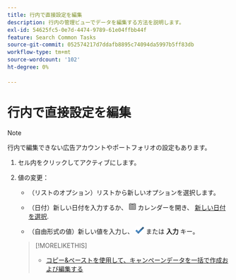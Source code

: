 ```yaml
---
title: 行内で直接設定を編集
description: 行内の管理ビューでデータを編集する方法を説明します。
exl-id: 54625fc5-0e7d-4474-9789-61e04ffbb44f
feature: Search Common Tasks
source-git-commit: 052574217d7ddafb8895c74094da5997b5ff83db
workflow-type: tm+mt
source-wordcount: '102'
ht-degree: 0%

---
```


# 行内で直接設定を編集

>[!NOTE]
>
>行内で編集できない広告アカウントやポートフォリオの設定もあります。

1. セル内をクリックしてアクティブにします。

1. 値の変更：

   * （リストのオプション）リストから新しいオプションを選択します。

   * （日付）新しい日付を入力するか、 ![カレンダー](/help/search-social-commerce/assets/calendar.png "カレンダー") カレンダーを開き、 [新しい日付を選択](/help/search-social-commerce/common-tasks/navigation-editing-selection/calendar.md).

   * （自由形式の値）新しい値を入力し、 ![保存](/help/search-social-commerce/assets/select.png "保存") または **入力** キー。

   >[!MORELIKETHIS]
   >
   >* [コピー&amp;ペーストを使用して、キャンペーンデータを一括で作成および編集する](/help/search-social-commerce/campaign-management/campaigns/copy-paste.md)
